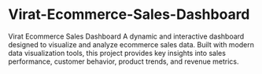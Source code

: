 # Virat-Ecommerce-Sales-Dashboard
Virat Ecommerce Sales Dashboard A dynamic and interactive dashboard designed to visualize and analyze ecommerce sales data. Built with modern data visualization tools, this project provides key insights into sales performance, customer behavior, product trends, and revenue metrics.
